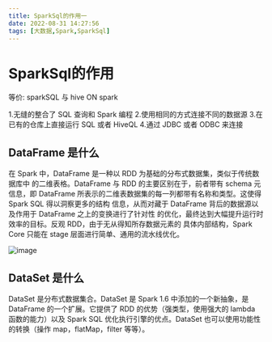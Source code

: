 ```yaml
---
title: SparkSql的作用一
date: 2022-08-31 14:27:56
tags: [大数据,Spark,SparkSql]
---
```

# SparkSql的作用

等价: sparkSQL   与 hive ON spark


1.无缝的整合了 SQL 查询和 Spark 编程
2.使用相同的方式连接不同的数据源
3.在已有的仓库上直接运行 SQL 或者 HiveQL
4.通过 JDBC 或者 ODBC 来连接
<!--more-->

## DataFrame 是什么
在 Spark 中，DataFrame 是一种以 RDD 为基础的分布式数据集，类似于传统数据库中
的二维表格。DataFrame 与 RDD 的主要区别在于，前者带有 schema 元信息，即 DataFrame
所表示的二维表数据集的每一列都带有名称和类型。这使得 Spark SQL 得以洞察更多的结构
信息，从而对藏于 DataFrame 背后的数据源以及作用于 DataFrame 之上的变换进行了针对性
的优化，最终达到大幅提升运行时效率的目标。反观 RDD，由于无从得知所存数据元素的
具体内部结构，Spark Core 只能在 stage 层面进行简单、通用的流水线优化。

![image](/img/2022-08-29/1.png)

## DataSet 是什么
DataSet 是分布式数据集合。DataSet 是 Spark 1.6 中添加的一个新抽象，是 DataFrame
的一个扩展。它提供了 RDD 的优势（强类型，使用强大的 lambda 函数的能力）以及 Spark
SQL 优化执行引擎的优点。DataSet 也可以使用功能性的转换（操作 map，flatMap，filter
等等）。
